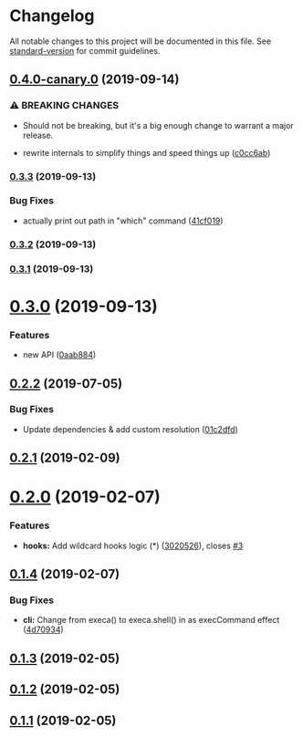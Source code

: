 # Changelog

All notable changes to this project will be documented in this file. See [standard-version](https://github.com/conventional-changelog/standard-version) for commit guidelines.

## [0.4.0-canary.0](https://github.com/mrwest808/skal/compare/v0.3.3...v0.4.0-canary.0) (2019-09-14)


### ⚠ BREAKING CHANGES

* Should not be breaking, but it's a big enough change to warrant a major release.

* rewrite internals to simplify things and speed things up ([c0cc6ab](https://github.com/mrwest808/skal/commit/c0cc6ab))

### [0.3.3](https://github.com/mrwest808/skal/compare/v0.3.2...v0.3.3) (2019-09-13)


### Bug Fixes

* actually print out path in "which" command ([41cf019](https://github.com/mrwest808/skal/commit/41cf019))

### [0.3.2](https://github.com/mrwest808/skal/compare/v0.3.1...v0.3.2) (2019-09-13)

### [0.3.1](https://github.com/mrwest808/skal/compare/v0.3.0...v0.3.1) (2019-09-13)

<a name="0.3.0"></a>
# [0.3.0](https://github.com/mrwest808/skal/compare/v0.2.2...v0.3.0) (2019-09-13)


### Features

* new API ([0aab884](https://github.com/mrwest808/skal/commit/0aab884))



<a name="0.2.2"></a>
## [0.2.2](https://github.com/mrwest808/skal/compare/v0.2.1...v0.2.2) (2019-07-05)


### Bug Fixes

* Update dependencies & add custom resolution ([01c2dfd](https://github.com/mrwest808/skal/commit/01c2dfd))



<a name="0.2.1"></a>
## [0.2.1](https://github.com/mrwest808/skal/compare/v0.2.0...v0.2.1) (2019-02-09)



<a name="0.2.0"></a>
# [0.2.0](https://github.com/mrwest808/skal/compare/v0.1.4...v0.2.0) (2019-02-07)


### Features

* **hooks:** Add wildcard hooks logic (*) ([3020526](https://github.com/mrwest808/skal/commit/3020526)), closes [#3](https://github.com/mrwest808/skal/issues/3)



<a name="0.1.4"></a>
## [0.1.4](https://github.com/mrwest808/skal/compare/v0.1.3...v0.1.4) (2019-02-07)


### Bug Fixes

* **cli:** Change from execa() to execa.shell() in as execCommand effect ([4d70934](https://github.com/mrwest808/skal/commit/4d70934))



<a name="0.1.3"></a>
## [0.1.3](https://github.com/mrwest808/skal/compare/v0.1.2...v0.1.3) (2019-02-05)



<a name="0.1.2"></a>
## [0.1.2](https://github.com/mrwest808/skal/compare/v0.1.1...v0.1.2) (2019-02-05)



<a name="0.1.1"></a>
## [0.1.1](https://github.com/mrwest808/skal/compare/v0.1.0...v0.1.1) (2019-02-05)
